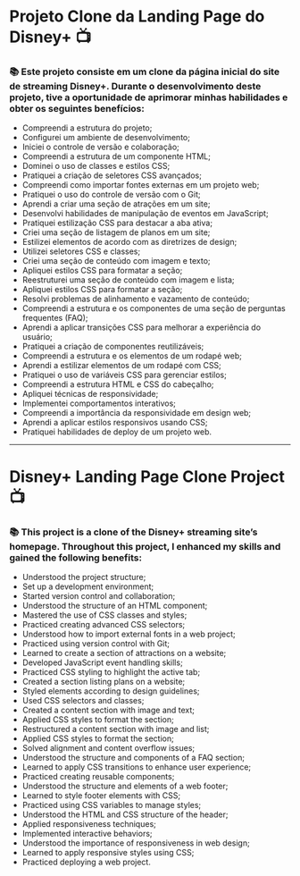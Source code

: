 
# Projeto Clone da Landing Page do Disney+ 📺

### 📚 Este projeto consiste em um clone da página inicial do site de streaming Disney+. Durante o desenvolvimento deste projeto, tive a oportunidade de aprimorar minhas habilidades e obter os seguintes benefícios:

- Compreendi a estrutura do projeto;
- Configurei um ambiente de desenvolvimento;
- Iniciei o controle de versão e colaboração;
- Compreendi a estrutura de um componente HTML;
- Dominei o uso de classes e estilos CSS;
- Pratiquei a criação de seletores CSS avançados;
- Compreendi como importar fontes externas em um projeto web;
- Pratiquei o uso do controle de versão com o Git;
- Aprendi a criar uma seção de atrações em um site;
- Desenvolvi habilidades de manipulação de eventos em JavaScript;
- Pratiquei estilização CSS para destacar a aba ativa;
- Criei uma seção de listagem de planos em um site;
- Estilizei elementos de acordo com as diretrizes de design;
- Utilizei seletores CSS e classes;
- Criei uma seção de conteúdo com imagem e texto;
- Apliquei estilos CSS para formatar a seção;
- Reestruturei uma seção de conteúdo com imagem e lista;
- Apliquei estilos CSS para formatar a seção;
- Resolvi problemas de alinhamento e vazamento de conteúdo;
- Compreendi a estrutura e os componentes de uma seção de perguntas frequentes (FAQ);
- Aprendi a aplicar transições CSS para melhorar a experiência do usuário;
- Pratiquei a criação de componentes reutilizáveis;
- Compreendi a estrutura e os elementos de um rodapé web;
- Aprendi a estilizar elementos de um rodapé com CSS;
- Pratiquei o uso de variáveis CSS para gerenciar estilos;
- Compreendi a estrutura HTML e CSS do cabeçalho;
- Apliquei técnicas de responsividade;
- Implementei comportamentos interativos;
- Compreendi a importância da responsividade em design web;
- Aprendi a aplicar estilos responsivos usando CSS;
- Pratiquei habilidades de deploy de um projeto web.

---

# Disney+ Landing Page Clone Project 📺

### 📚 This project is a clone of the Disney+ streaming site’s homepage. Throughout this project, I enhanced my skills and gained the following benefits:

- Understood the project structure;
- Set up a development environment;
- Started version control and collaboration;
- Understood the structure of an HTML component;
- Mastered the use of CSS classes and styles;
- Practiced creating advanced CSS selectors;
- Understood how to import external fonts in a web project;
- Practiced using version control with Git;
- Learned to create a section of attractions on a website;
- Developed JavaScript event handling skills;
- Practiced CSS styling to highlight the active tab;
- Created a section listing plans on a website;
- Styled elements according to design guidelines;
- Used CSS selectors and classes;
- Created a content section with image and text;
- Applied CSS styles to format the section;
- Restructured a content section with image and list;
- Applied CSS styles to format the section;
- Solved alignment and content overflow issues;
- Understood the structure and components of a FAQ section;
- Learned to apply CSS transitions to enhance user experience;
- Practiced creating reusable components;
- Understood the structure and elements of a web footer;
- Learned to style footer elements with CSS;
- Practiced using CSS variables to manage styles;
- Understood the HTML and CSS structure of the header;
- Applied responsiveness techniques;
- Implemented interactive behaviors;
- Understood the importance of responsiveness in web design;
- Learned to apply responsive styles using CSS;
- Practiced deploying a web project.

